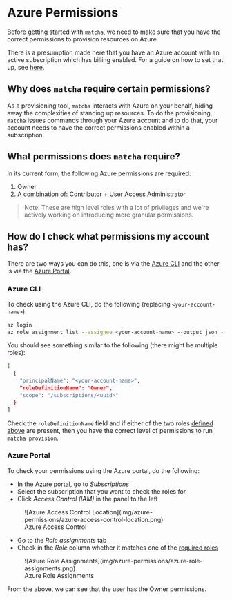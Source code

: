# Azure Permissions

Before getting started with `matcha`, we need to make sure that you have the correct permissions to provision resources on Azure.

There is a presumption made here that you have an Azure account with an active subscription which has billing enabled. For a guide on how to set that up, see [here](https://learn.microsoft.com/en-us/dynamics-nav/how-to--sign-up-for-a-microsoft-azure-subscription).

## Why does `matcha` require certain permissions?

As a provisioning tool, `matcha` interacts with Azure on your behalf, hiding away the complexities of standing up resources. To do the provisioning, `matcha` issues commands through your Azure account and to do that, your account needs to have the correct permissions enabled within a subscription.

## What permissions does `matcha` require?

In its current form, the following Azure permissions are required:

1. Owner
2. A combination of: Contributor + User Access Administrator

> Note: These are high level roles with a lot of privileges and we're actively working on introducing more granular permissions.

## How do I check what permissions my account has?

There are two ways you can do this, one is via the [Azure CLI](https://learn.microsoft.com/en-us/cli/azure/install-azure-cli) and the other is via the [Azure Portal](https://portal.azure.com/).

### Azure CLI

To check using the Azure CLI, do the following (replacing `<your-account-name>`):

```bash
az login
az role assignment list --assignee <your-account-name> --output json --query '[].{principalName:principalName, roleDefinitionName:roleDefinitionName, scope:scope}'
```

You should see something similar to the following (there might be multiple roles):

```bash
[
  {
    "principalName": "<your-account-name>",
    "roleDefinitionName": "Owner",
    "scope": "/subscriptions/<uuid>"
  }
]
```

Check the `roleDefinitionName` field and if either of the two roles [defined above](#what-permissions-does-matcha-require) are present, then you have the correct level of permissions to run `matcha provision`.

### Azure Portal

To check your permissions using the Azure portal, do the following:

- In the Azure portal, go to *Subscriptions*
- Select the subscription that you want to check the roles for
- Click *Access Control (IAM)* in the panel to the left

<figure markdown>
  ![Azure Access Control Location](img/azure-permissions/azure-access-control-location.png)
  <figcaption>Azure Access Control</figcaption>
</figure>

- Go to the *Role assignments* tab
- Check in the *Role* column whether it matches one of the [required roles](#what-permissions-does-matcha-require)

<figure markdown>
  ![Azure Role Assignments](img/azure-permissions/azure-role-assignments.png)
  <figcaption>Azure Role Assignments</figcaption>
</figure>

From the above, we can see that the user has the Owner permissions.
